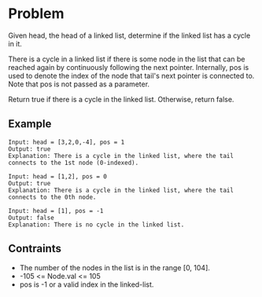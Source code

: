 # Problem

Given head, the head of a linked list, determine if the linked list has a cycle in it.

There is a cycle in a linked list if there is some node in the list that can be reached again by continuously following the next pointer. Internally, pos is used to denote the index of the node that tail's next pointer is connected to. Note that pos is not passed as a parameter.

Return true if there is a cycle in the linked list. Otherwise, return false.

## Example

```text
Input: head = [3,2,0,-4], pos = 1
Output: true
Explanation: There is a cycle in the linked list, where the tail connects to the 1st node (0-indexed).
```

```text
Input: head = [1,2], pos = 0
Output: true
Explanation: There is a cycle in the linked list, where the tail connects to the 0th node.
```

```text
Input: head = [1], pos = -1
Output: false
Explanation: There is no cycle in the linked list.
```

## Contraints

- The number of the nodes in the list is in the range [0, 104].
- -105 <= Node.val <= 105
- pos is -1 or a valid index in the linked-list.
